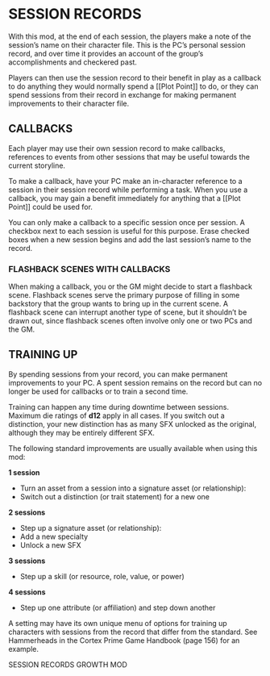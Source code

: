 # SESSION RECORDS
With this mod, at the end of each session, the players make a note of the session’s name on their character file. This is the PC’s personal session record, and over time it provides an account of the group’s accomplishments and checkered past.

Players can then use the session record to their benefit in play as a callback to do anything they would normally spend a [[Plot Point]] to do, or they can spend sessions from their record in exchange for making permanent improvements to their character file.

## CALLBACKS
Each player may use their own session record to make callbacks, references to events from other sessions that may be useful towards the current storyline.

To make a callback, have your PC make an in-character reference to a session in their session record while performing a task. When you use a callback, you may gain a benefit immediately for anything that a [[Plot Point]] could be used for.

You can only make a callback to a specific session once per session. A checkbox next to each session is useful for this purpose. Erase checked boxes when a new session begins and add the last session’s name to the record.

### FLASHBACK SCENES WITH CALLBACKS
When making a callback, you or the GM might decide to start a flashback scene. Flashback scenes serve the primary purpose of filling in some backstory that the group wants to bring up in the current scene. A flashback scene can interrupt another type of scene, but it shouldn’t be drawn out, since flashback scenes often involve only one or two PCs and the GM.

## TRAINING UP
By spending sessions from your record, you can make permanent improvements to your PC. A spent session remains on the record but can no longer be used for callbacks or to train a second time.

Training can happen any time during downtime between sessions. Maximum die ratings of **d12** apply in all cases. If you switch out a distinction, your new distinction has as many SFX unlocked as the original, although they may be entirely different SFX.

The following standard improvements are usually available when using this mod:

**1 session**
- Turn an asset from a session into a signature asset (or relationship):
- Switch out a distinction (or trait statement) for a new one

**2 sessions**
- Step up a signature asset (or relationship):
- Add a new specialty
- Unlock a new SFX

**3 sessions**
- Step up a skill (or resource, role, value, or power)

**4 sessions**
- Step up one attribute (or affiliation) and step down another

A setting may have its own unique menu of options for training up characters with sessions from the record that differ from the standard. See Hammerheads in the Cortex Prime Game Handbook (page 156) for an example.

SESSION RECORDS GROWTH MOD